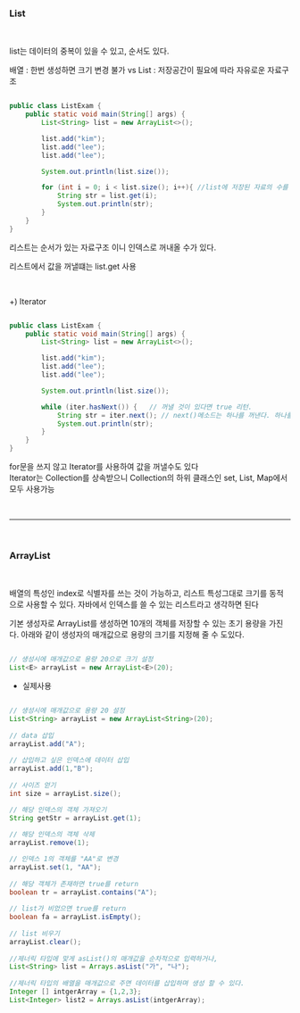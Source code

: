 ### List 

<br/>

list는 데이터의 중복이 있을 수 있고, 순서도 있다.

배열 : 한번 생성하면 크기 변경 불가 vs List : 저장공간이 필요에 따라 자유로운 자료구조


```java

public class ListExam {
    public static void main(String[] args) {
        List<String> list = new ArrayList<>();

        list.add("kim");
        list.add("lee");
        list.add("lee");

        System.out.println(list.size());

        for (int i = 0; i < list.size(); i++){ //list에 저장된 자료의 수를 출력 (중복을 허용하므로 3 출력) 
            String str = list.get(i);
            System.out.println(str);
        }
    }
}

```

리스트는 순서가 있는 자료구조 이니 인덱스로 꺼내올 수가 있다.

리스트에서 값을 꺼낼떄는 list.get 사용

<br/>

+) Iterator

```java

public class ListExam {
    public static void main(String[] args) {
        List<String> list = new ArrayList<>();

        list.add("kim");
        list.add("lee");
        list.add("lee");

        System.out.println(list.size());

        while (iter.hasNext()) {   // 꺼낼 것이 있다면 true 리턴.
            String str = iter.next(); // next()메소드는 하나를 꺼낸다. 하나를 꺼내면 자동으로 다음것을 참조한다.
            System.out.println(str);
        }
    }
}

```

for문을 쓰지 않고 Iterator를 사용하여 값을 꺼낼수도 있다 <br/>
Iterator는 Collection를 상속받으니 Collection의 하위 클래스인 set, List, Map에서 모두 사용가능

<br/>

---

<br/>

### ArrayList

<br/>

배열의 특성인 index로 식별자를 쓰는 것이 가능하고, 리스트 특성그대로 크기를 동적으로 사용할 수 있다.
자바에서 인덱스를 쓸 수 있는 리스트라고 생각하면 된다


기본 생성자로 ArrayList를 생성하면 10개의 객체를 저장할 수 있는 초기 용량을 가진다.
아래와 같이 생성자의 매개값으로 용량의 크기를 지정해 줄 수 도있다.

```java

// 생성시에 매개값으로 용량 20으로 크기 설정
List<E> arrayList = new ArrayList<E>(20);

```


* 실제사용


```java

// 생성시에 매개값으로 용량 20 설정
List<String> arrayList = new ArrayList<String>(20);
		
// data 삽입
arrayList.add("A");
		
// 삽입하고 싶은 인덱스에 데이터 삽입
arrayList.add(1,"B");
		
// 사이즈 얻기
int size = arrayList.size();

// 해당 인덱스의 객체 가져오기
String getStr = arrayList.get(1);
		
// 해당 인덱스의 객체 삭제
arrayList.remove(1);

// 인덱스 1의 객체를 "AA"로 변경
arrayList.set(1, "AA");
		
// 해당 객체가 존재하면 true를 return
boolean tr = arrayList.contains("A");
		
// list가 비었으면 true를 return
boolean fa = arrayList.isEmpty();
		
// list 비우기
arrayList.clear();
		
//제너릭 타입에 맞게 asList()의 매개값을 순차적으로 입력하거나,
List<String> list = Arrays.asList("가", "나");
		
//제너릭 타입의 배열을 매개값으로 주면 데이터를 삽입하며 생성 할 수 있다.
Integer [] intgerArray = {1,2,3};
List<Integer> list2 = Arrays.asList(intgerArray);

```



